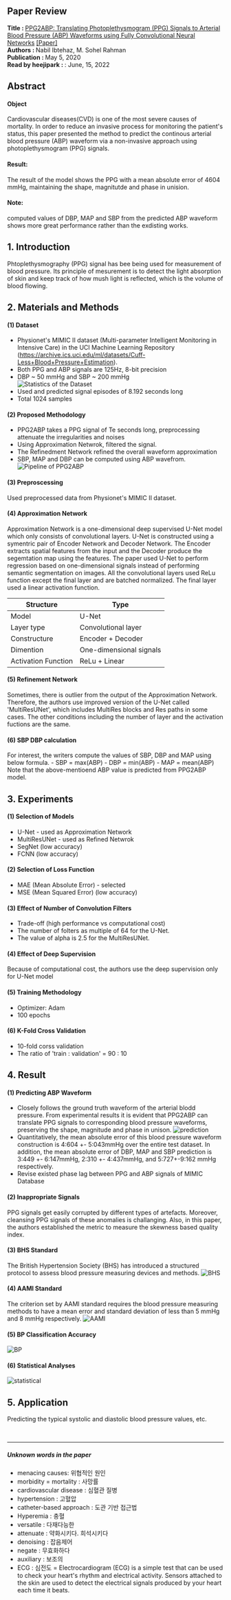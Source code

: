 ## Paper Review
<b>Title : </b> <u>PPG2ABP: Translating Photoplethysmogram (PPG) Signals to Arterial Blood Pressure (ABP) Waveforms using Fully Convolutional Neural Networks</u> [[Paper]](https://arxiv.org/abs/2102.12245)
<br>
<b>Authors : </b> Nabil Ibtehaz, M. Sohel Rahman
<br>
<b>Publication : </b> May 5, 2020
<br>
<b>Read by heejipark : </b>: June, 15, 2022

## Abstract
#### Object 
Cardiovascular diseases(CVD) is one of the most severe causes of mortality. In order to reduce an invasive process for monitoring the patient's status, this paper presented the method to predict the continous arterial blood pressure (ABP) waveform via a non-invasive approach using photoplethysmogram (PPG) signals.
#### Result:
The result of the model shows the PPG with a mean absolute error of 4604 mmHg, maintaining the shape, magnitutde and phase in unision.
#### Note:
computed values of DBP, MAP and SBP from the predicted ABP waveform shows more great performance rather than the exdisting works.

## 1. Introduction
Phtoplethysmography (PPG) signal has bee being used for measurement of blood pressure. Its principle of mesurement is to detect the light absorption of skin and keep track of how mush light is reflected, which is the volume of blood flowing.


## 2. Materials and Methods
#### (1) Dataset
- Physionet's MIMIC II dataset (Multi-parameter Intelligent Monitoring in Intensive Care) in the UCI Machine Learning Repository (https://archive.ics.uci.edu/ml/datasets/Cuff-Less+Blood+Pressure+Estimation).
- Both PPG and ABP signals are 125Hz, 8-bit precision
- DBP ~ 50 mmHg and SBP ~ 200 mmHg <br>
![Statistics of the Dataset](../img/01/1-dataset.PNG)
- Used and predicted signal episodes of 8.192 seconds long
- Total 1024 samples

#### (2) Proposed Methodology
- PPG2ABP takes a PPG signal of Te seconds long, preprocessing attenuate the irregularities and noises
- Using Approximation Netwrok, filtered the signal.
- The Refinedment Network refined the overall waveform approximation
- SBP, MAP and DBP can be computed using ABP wavefrom.
![Pipeline of PPG2ABP](../img/01/2-methodology.PNG)

#### (3) Preproscessing
Used preprocessed data from Physionet's MIMIC II dataset.

#### (4) Approximation Network
Approximation Network is a one-dimensional deep supervised U-Net model which only consists of convolutional layers. U-Net is constructed using a symentric pair of Encoder Network and Decoder Network. The Encoder extracts spatial features from the input and the Decoder produce the segemtation map using the features. The paper used U-Net to perform regression based on one-dimensional signals instead of performing semantic segmentation on images. All the convolutional layers used ReLu function except the final layer and are batched normalized. The final layer used a linear activation function.

|Structure|Type|
|---|---|
|Model|U-Net|
|Layer type|Convolutional layer|
|Constructure|Encoder + Decoder|
|Dimention|One-dimensional signals|
|Activation Function|ReLu + Linear|

#### (5) Refinement Network
Sometimes, there is outlier from the output of the Approximation Network. Therefore, the authors use improved version of the U-Net called 'MultiResUNet', which includes MultiRes blocks and Res paths in some cases. The other conditions including the number of layer and the activation fuctions are the same.

#### (6) SBP DBP calculation
For interest, the writers compute the values of SBP, DBP and MAP using below formula.
    - SBP = max(ABP)
    - DBP = min(ABP)
    - MAP = mean(ABP)
Note that the above-mentioend ABP value is predicted from PPG2ABP model.


## 3. Experiments
#### (1) Selection of Models
- U-Net - used as Approximation Network
- MultiResUNet - used as Refined Netwrok
- SegNet (low accuracy)
- FCNN (low accuracy)
#### (2) Selection of Loss Function
- MAE (Mean Absolute Error) - selected
- MSE (Mean Squared Error) (low accuracy)

#### (3) Effect of Number of Convolution Filters
- Trade-off (high performance vs computational cost)
- The number of folters as multiple of 64 for the U-Net.
- The value of alpha is 2.5 for the MultiResUNet.

#### (4) Effect of Deep Supervision
Because of computational cost, the authors use the deep supervision only for U-Net model

#### (5) Training Methodology
- Optimizer: Adam 
- 100 epochs

#### (6) K-Fold Cross Validation
- 10-fold corss validation
- The ratio of 'train : validation' = 90 : 10


## 4. Result
#### (1) Predicting ABP Waveform
- Closely follows the ground truth waveform of the arterial blodd pressure. From experimental results it is evident that PPG2ABP can translate PPG signals to corresponding blood pressure waveforms, preserving the shape, magnitude and phase in unison.
![prediction](../img/01/3-predicting.PNG)
- Quantitatively, the mean absolute error of this blood pressure waveform construction is 4:604 +- 5:043mmHg over the entire test dataset. In addition, the mean absolute error of DBP, MAP and SBP prediction is 3:449 +- 6:147mmHg, 2:310 +- 4:437mmHg, and 5:727+-9:162 mmHg respectively.
- Revise existed phase lag between PPG and ABP signals of MIMIC Database

#### (2) Inappropriate Signals
PPG signals get easily corrupted by different types of artefacts. Moreover, cleansing PPG signals of these anomalies is challanging. Also, in this paper, the authors established the metric to measure the skewness based quality index.
    
#### (3) BHS Standard
The British Hypertension Society (BHS) has introduced a structured protocol to assess blood pressure measuring devices and methods.
![BHS](../img/01/3-BHS.PNG)

#### (4) AAMI Standard
The criterion set by AAMI standard requires the blood pressure measuring methods to have a mean error and standard deviation of less than 5 mmHg and 8 mmHg respectively.
![AAMI](../img/01/3-AAMI.PNG)

#### (5) BP Classification Accuracy
![BP](../img/01/3-BP.PNG)

#### (6) Statistical Analyses
![statistical](../img/01/4-statistical_analysis.PNG)

## 5. Application
Predicting the typical systolic and diastolic blood pressure values, etc.


<br>

---

##### Unknown words in the paper

- menacing causes: 위협적인 원인
- morbidity = mortality : 사망률
- cardiovascular disease : 심혈관 질병
- hypertension : 고혈압
- catheter-based approach : 도관 기반 접근법
- Hyperemia : 충혈
- versatile : 다재다능한
- attenuate : 약화시키다. 희석시키다
- denoising : 잡음제어
- negate : 무효화하다
- auxiliary : 보조의
- ECG : 심전도 = Electrocardiogram (ECG) is a simple test that can be used to check your heart's rhythm and electrical activity. Sensors attached to the skin are used to detect the electrical signals produced by your heart each time it beats.


